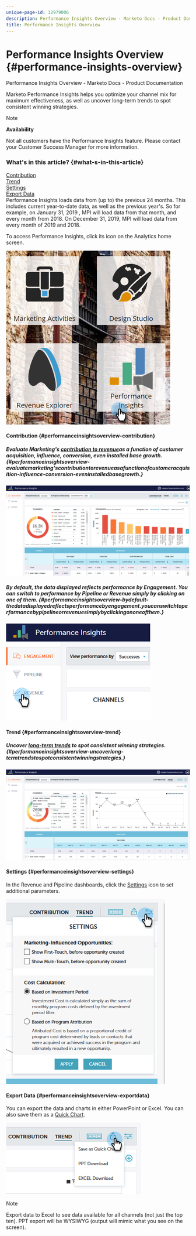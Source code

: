 ```yaml
---
unique-page-id: 12979006
description: Performance Insights Overview - Marketo Docs - Product Documentation
title: Performance Insights Overview
---
```


# Performance Insights Overview {#performance-insights-overview}

Performance Insights Overview - Marketo Docs - Product Documentation

Marketo Performance Insights helps you optimize your channel mix for maximum effectiveness, as well as uncover long-term trends to spot consistent winning strategies.

>[!NOTE]
>
>**Availability**
>
>Not all customers have the Performance Insights feature. Please contact your Customer Success Manager for more information.

### What's in this article? {#what-s-in-this-article}

[Contribution](#performanceinsightsoverview-contribution)  
[Trend](#performanceinsightsoverview-trend)  
[Settings](#performanceinsightsoverview-settings)  
[Export Data](#performanceinsightsoverview-exportdata)  
Performance Insights loads data from (up to) the previous 24 months. This includes current year-to-date data, as well as the previous year's. So for example, on January 31, 2019 , MPI will load data from that month, and every month from 2018. On December 31, 2019, MPI will load data from every month of 2019 and 2018.

To access Performance Insights, click its icon on the Analytics home screen.

![](assets/one.png)

#### Contribution {#performanceinsightsoverview-contribution}

##### Evaluate Marketing's [contribution to revenue](http://docs.marketo.com/x/QAvG)as a function of customer acquisition, influence, conversion, even installed base growth. {#performanceinsightsoverview-evaluatemarketing'scontributiontorevenueasafunctionofcustomeracquisition-influence-conversion-eveninstalledbasegrowth.}

![](assets/two.png)

##### By default, the data displayed reflects performance by Engagement. You can switch to performance by Pipeline or Revenue simply by clicking on one of them. {#performanceinsightsoverview-bydefault-thedatadisplayedreflectsperformancebyengagement.youcanswitchtoperformancebypipelineorrevenuesimplybyclickingononeofthem.}

![](assets/3.png)

#### Trend {#performanceinsightsoverview-trend}

##### Uncover [long-term trends](http://docs.marketo.com/x/QgvG) to spot consistent winning strategies. {#performanceinsightsoverview-uncoverlong-termtrendstospotconsistentwinningstrategies.}

![](assets/4.png)

#### Settings {#performanceinsightsoverview-settings}

In the Revenue and Pipeline dashboards, click the [Settings](http://docs.marketo.com/x/pIDS) icon to set additional parameters.

![](assets/5.png)

#### Export Data {#performanceinsightsoverview-exportdata}

You can export the data and charts in either PowerPoint or Excel. You can also save them as a [Quick Chart](https://docs.marketo.com/x/iRLG).

![](assets/6.png)

>[!NOTE]
>
>Export data to Excel to see data available for all channels (not just the top ten). PPT export will be WYSIWYG (output will mimic what you see on the screen).

